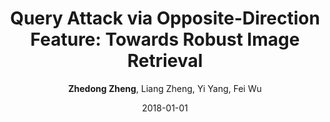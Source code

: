 ---
title: "Query Attack via Opposite-Direction Feature: Towards Robust Image Retrieval"
collection: publications
permalink: /publication/2018-01-01-Query-Attack-via-Opposite-Direction-Feature-Towards-Robust-Image-Retrieval
date: 2018-01-01
doi: 
venue: 'arXiv preprint arXiv:1809.02681'
author: '<strong>Zhedong Zheng</strong>,  Liang Zheng,  Yi Yang,  Fei Wu'
citation: ' Zhedong Zheng,  Liang Zheng,  Yi Yang,  Fei Wu, &quot;Query Attack via Opposite-Direction Feature: Towards Robust Image Retrieval.&quot; arXiv preprint arXiv:1809.02681, 2018.'
pub_year: '2018'
bib: >
    ```br
    @article{zheng2018query,  
    author = "Zheng, Zhedong and Zheng, Liang and Yang, Yi and Wu, Fei",  
    title = "Query Attack via Opposite-Direction Feature: Towards Robust Image Retrieval",  
    journal = "arXiv preprint arXiv:1809.02681",  
    year = "2018"
    }
    ```

---